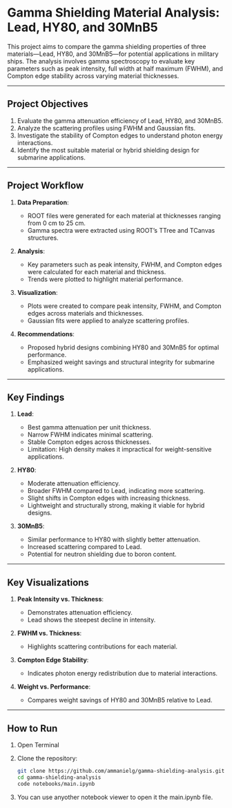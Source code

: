 # Gamma Shielding Material Analysis: Lead, HY80, and 30MnB5

This project aims to compare the gamma shielding properties of three materials—Lead, HY80, and 30MnB5—for potential applications in military ships. The analysis involves gamma spectroscopy to evaluate key parameters such as peak intensity, full width at half maximum (FWHM), and Compton edge stability across varying material thicknesses.

---

## **Project Objectives**
1. Evaluate the gamma attenuation efficiency of Lead, HY80, and 30MnB5.
2. Analyze the scattering profiles using FWHM and Gaussian fits.
3. Investigate the stability of Compton edges to understand photon energy interactions.
4. Identify the most suitable material or hybrid shielding design for submarine applications.

---

## **Project Workflow**
1. **Data Preparation**:
   - ROOT files were generated for each material at thicknesses ranging from 0 cm to 25 cm.
   - Gamma spectra were extracted using ROOT’s TTree and TCanvas structures.

2. **Analysis**:
   - Key parameters such as peak intensity, FWHM, and Compton edges were calculated for each material and thickness.
   - Trends were plotted to highlight material performance.

3. **Visualization**:
   - Plots were created to compare peak intensity, FWHM, and Compton edges across materials and thicknesses.
   - Gaussian fits were applied to analyze scattering profiles.

4. **Recommendations**:
   - Proposed hybrid designs combining HY80 and 30MnB5 for optimal performance.
   - Emphasized weight savings and structural integrity for submarine applications.

---

## **Key Findings**
1. **Lead**:
   - Best gamma attenuation per unit thickness.
   - Narrow FWHM indicates minimal scattering.
   - Stable Compton edges across thicknesses.
   - Limitation: High density makes it impractical for weight-sensitive applications.

2. **HY80**:
   - Moderate attenuation efficiency.
   - Broader FWHM compared to Lead, indicating more scattering.
   - Slight shifts in Compton edges with increasing thickness.
   - Lightweight and structurally strong, making it viable for hybrid designs.

3. **30MnB5**:
   - Similar performance to HY80 with slightly better attenuation.
   - Increased scattering compared to Lead.
   - Potential for neutron shielding due to boron content.

---

## **Key Visualizations**
1. **Peak Intensity vs. Thickness**:
   - Demonstrates attenuation efficiency.
   - Lead shows the steepest decline in intensity.

2. **FWHM vs. Thickness**:
   - Highlights scattering contributions for each material.

3. **Compton Edge Stability**:
   - Indicates photon energy redistribution due to material interactions.

4. **Weight vs. Performance**:
   - Compares weight savings of HY80 and 30MnB5 relative to Lead.

---

## **How to Run**
1. Open Terminal

2. Clone the repository:
    ```bash
    git clone https://github.com/ammanielg/gamma-shielding-analysis.git
    cd gamma-shielding-analysis
    code notebooks/main.ipynb

3. You can use anyother notebook viewer to open it the main.ipynb file.

